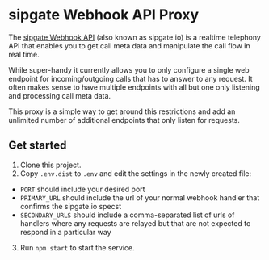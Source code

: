 # sipgate Webhook API Proxy

The [sipgate Webhook API](https://github.com/sipgate/sipgate.io) (also known as sipgate.io) is a realtime telephony API that enables you to get call meta data and manipulate the call flow in real time.

While super-handy it currently allows you to only configure a single web endpoint for incoming/outgoing calls that has to answer to any request. It often makes sense to have multiple endpoints with all but one only listening and processing call meta data.

This proxy is a simple way to get around this restrictions and add an unlimited number of additional endpoints that only listen for requests.

## Get started

1. Clone this project.
2. Copy `.env.dist` to `.env` and edit the settings in the newly created file:
* `PORT` should include your desired port
* `PRIMARY_URL` should include the url of your normal webhook handler that confirms the sipgate.io specst
* `SECONDARY_URLS` should include a comma-separated list of urls of handlers where any requests are relayed but that are not expected to respond in a particular way
3. Run `npm start` to start the service.